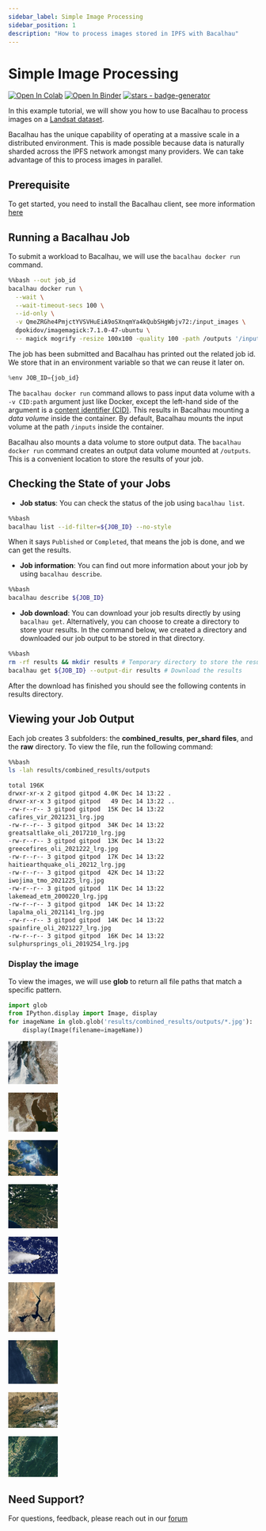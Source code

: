 ```yaml
---
sidebar_label: Simple Image Processing
sidebar_position: 1
description: "How to process images stored in IPFS with Bacalhau"
---
```

# Simple Image Processing

[![Open In Colab](https://colab.research.google.com/assets/colab-badge.svg)](https://colab.research.google.com/github/bacalhau-project/examples/blob/main/data-engineering/image-processing/index.ipynb)
[![Open In Binder](https://mybinder.org/badge.svg)](https://mybinder.org/v2/gh/bacalhau-project/examples/HEAD?labpath=data-engineering%2Fimage-processing%2Findex.ipynb)
[![stars - badge-generator](https://img.shields.io/github/stars/bacalhau-project/bacalhau?style=social)](https://github.com/bacalhau-project/bacalhau)

In this example tutorial, we will show you how to use Bacalhau to process images on a [Landsat dataset](https://ipfs.io/ipfs/QmeZRGhe4PmjctYVSVHuEiA9oSXnqmYa4kQubSHgWbjv72/). 

Bacalhau has the unique capability of operating at a massive scale in a distributed environment. This is made possible because data is naturally sharded across the IPFS network amongst many providers. We can take advantage of this to process images in parallel.

## Prerequisite

To get started, you need to install the Bacalhau client, see more information [here](https://docs.bacalhau.org/getting-started/installation)

## Running a Bacalhau Job

To submit a workload to Bacalhau, we will use the `bacalhau docker run` command. 


```bash
%%bash --out job_id
bacalhau docker run \
  --wait \
  --wait-timeout-secs 100 \
  --id-only \
  -v QmeZRGhe4PmjctYVSVHuEiA9oSXnqmYa4kQubSHgWbjv72:/input_images \
  dpokidov/imagemagick:7.1.0-47-ubuntu \
  -- magick mogrify -resize 100x100 -quality 100 -path /outputs '/input_images/*.jpg'
```

The job has been submitted and Bacalhau has printed out the related job id. We store that in an environment variable so that we can reuse it later on.


```python
%env JOB_ID={job_id}
```

The `bacalhau docker run` command allows to pass input data volume with a `-v CID:path` argument just like Docker, except the left-hand side of the argument is a [content identifier (CID)](https://github.com/multiformats/cid). This results in Bacalhau mounting a *data volume* inside the container. By default, Bacalhau mounts the input volume at the path `/inputs` inside the container.

Bacalhau also mounts a data volume to store output data. The `bacalhau docker run` command creates an output data volume mounted at `/outputs`. This is a convenient location to store the results of your job. 

## Checking the State of your Jobs

- **Job status**: You can check the status of the job using `bacalhau list`. 


```bash
%%bash
bacalhau list --id-filter=${JOB_ID} --no-style
```

When it says `Published` or `Completed`, that means the job is done, and we can get the results.

- **Job information**: You can find out more information about your job by using `bacalhau describe`.


```bash
%%bash
bacalhau describe ${JOB_ID}
```

- **Job download**: You can download your job results directly by using `bacalhau get`. Alternatively, you can choose to create a directory to store your results. In the command below, we created a directory and downloaded our job output to be stored in that directory.


```bash
%%bash
rm -rf results && mkdir results # Temporary directory to store the results
bacalhau get ${JOB_ID} --output-dir results # Download the results
```

After the download has finished you should see the following contents in results directory.

## Viewing your Job Output

Each job creates 3 subfolders: the **combined_results**, **per_shard files**, and the **raw** directory. To view the file, run the following command:


```bash
%%bash
ls -lah results/combined_results/outputs
```

    total 196K
    drwxr-xr-x 2 gitpod gitpod 4.0K Dec 14 13:22 .
    drwxr-xr-x 3 gitpod gitpod   49 Dec 14 13:22 ..
    -rw-r--r-- 3 gitpod gitpod  15K Dec 14 13:22 cafires_vir_2021231_lrg.jpg
    -rw-r--r-- 3 gitpod gitpod  34K Dec 14 13:22 greatsaltlake_oli_2017210_lrg.jpg
    -rw-r--r-- 3 gitpod gitpod  13K Dec 14 13:22 greecefires_oli_2021222_lrg.jpg
    -rw-r--r-- 3 gitpod gitpod  17K Dec 14 13:22 haitiearthquake_oli_20212_lrg.jpg
    -rw-r--r-- 3 gitpod gitpod  42K Dec 14 13:22 iwojima_tmo_2021225_lrg.jpg
    -rw-r--r-- 3 gitpod gitpod  11K Dec 14 13:22 lakemead_etm_2000220_lrg.jpg
    -rw-r--r-- 3 gitpod gitpod  14K Dec 14 13:22 lapalma_oli_2021141_lrg.jpg
    -rw-r--r-- 3 gitpod gitpod  14K Dec 14 13:22 spainfire_oli_2021227_lrg.jpg
    -rw-r--r-- 3 gitpod gitpod  16K Dec 14 13:22 sulphursprings_oli_2019254_lrg.jpg


### Display the image

To view the images, we will use **glob** to return all file paths that match a specific pattern. 


```python
import glob
from IPython.display import Image, display
for imageName in glob.glob('results/combined_results/outputs/*.jpg'):
    display(Image(filename=imageName))
```


    
![jpeg](index_files/index_20_0.jpg)
    



    
![jpeg](index_files/index_20_1.jpg)
    



    
![jpeg](index_files/index_20_2.jpg)
    



    
![jpeg](index_files/index_20_3.jpg)
    



    
![jpeg](index_files/index_20_4.jpg)
    



    
![jpeg](index_files/index_20_5.jpg)
    



    
![jpeg](index_files/index_20_6.jpg)
    



    
![jpeg](index_files/index_20_7.jpg)
    



    
![jpeg](index_files/index_20_8.jpg)
    


## Need Support?

For questions, feedback, please reach out in our [forum](https://github.com/filecoin-project/bacalhau/discussions)
